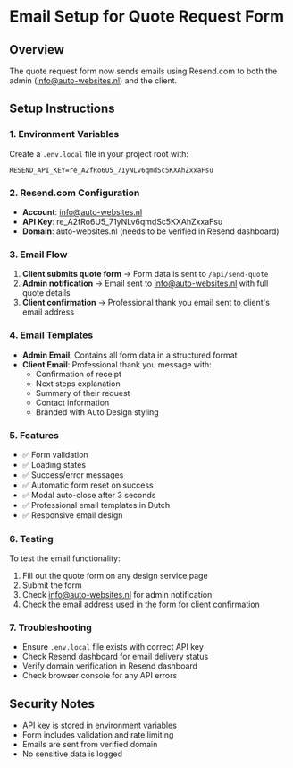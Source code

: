 # Email Setup for Quote Request Form

## Overview
The quote request form now sends emails using Resend.com to both the admin (info@auto-websites.nl) and the client.

## Setup Instructions

### 1. Environment Variables
Create a `.env.local` file in your project root with:
```
RESEND_API_KEY=re_A2fRo6U5_71yNLv6qmdSc5KXAhZxxaFsu
```

### 2. Resend.com Configuration
- **Account**: info@auto-websites.nl
- **API Key**: re_A2fRo6U5_71yNLv6qmdSc5KXAhZxxaFsu
- **Domain**: auto-websites.nl (needs to be verified in Resend dashboard)

### 3. Email Flow
1. **Client submits quote form** → Form data is sent to `/api/send-quote`
2. **Admin notification** → Email sent to info@auto-websites.nl with full quote details
3. **Client confirmation** → Professional thank you email sent to client's email address

### 4. Email Templates
- **Admin Email**: Contains all form data in a structured format
- **Client Email**: Professional thank you message with:
  - Confirmation of receipt
  - Next steps explanation
  - Summary of their request
  - Contact information
  - Branded with Auto Design styling

### 5. Features
- ✅ Form validation
- ✅ Loading states
- ✅ Success/error messages
- ✅ Automatic form reset on success
- ✅ Modal auto-close after 3 seconds
- ✅ Professional email templates in Dutch
- ✅ Responsive email design

### 6. Testing
To test the email functionality:
1. Fill out the quote form on any design service page
2. Submit the form
3. Check info@auto-websites.nl for admin notification
4. Check the email address used in the form for client confirmation

### 7. Troubleshooting
- Ensure `.env.local` file exists with correct API key
- Check Resend dashboard for email delivery status
- Verify domain verification in Resend dashboard
- Check browser console for any API errors

## Security Notes
- API key is stored in environment variables
- Form includes validation and rate limiting
- Emails are sent from verified domain
- No sensitive data is logged
